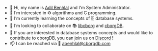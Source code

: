 - 👋 Hi, my name is [Adil Benhlal](https://github.com/abenhlal/) and I'm System Administrator.
- 👀 I’m interested in ⚙️ algorithms and C programming.
- 📕 I’m currently learning the concepts of 🗄 database systems.
- 💞️ I’m looking to collaborate on 📚 [libcborg](https://github.com/cborgdb/libcborg) and [cborgDB](https://github.com/cborgdb/cborg).
- 🧠 If you are interested in database systems concepts and would like to contribute to cborgDB, you can join us on [Discord](https://discord.gg/WDxhUD92bf) !
- 📫 I can be reached via 💌 abenhlal@cborgdb.com
